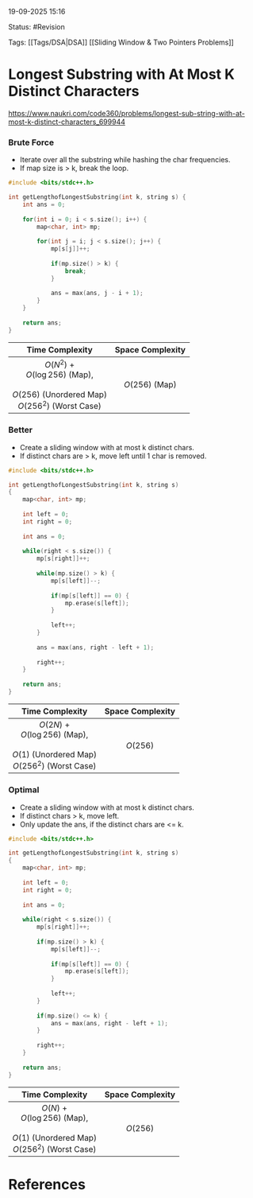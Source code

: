 19-09-2025  15:16

Status: #Revision 

Tags: [[Tags/DSA|DSA]] [[Sliding Window & Two Pointers Problems]]

# Longest Substring with At Most K Distinct Characters

https://www.naukri.com/code360/problems/longest-sub-string-with-at-most-k-distinct-characters_699944

### Brute Force

- Iterate over all the substring while hashing the char frequencies.
- If map size is > k, break the loop.

```cpp
#include <bits/stdc++.h>

int getLengthofLongestSubstring(int k, string s) {
	int ans = 0;
	
	for(int i = 0; i < s.size(); i++) {
		map<char, int> mp;
	    
	    for(int j = i; j < s.size(); j++) {
			mp[s[j]]++;
		    
		    if(mp.size() > k) {
			    break;
			}
			
			ans = max(ans, j - i + 1);
	    }
	}
	
	return ans;
}
```

|                                      **Time Complexity**                                       | **Space Complexity** |
| :--------------------------------------------------------------------------------------------: | :------------------: |
| $O(N^2)$ +<br>$O(\log 256)$ (Map), <br><br>$O(256)$ (Unordered Map)<br>$O(256^2)$ (Worst Case) |    $O(256)$ (Map)    |


### Better

- Create a sliding window with at most k distinct chars.
- If distinct chars are > k, move left until 1 char is removed.

```cpp
#include <bits/stdc++.h>

int getLengthofLongestSubstring(int k, string s)
{
	map<char, int> mp;
	
	int left = 0;
	int right = 0;
	
	int ans = 0;
	
	while(right < s.size()) {
	    mp[s[right]]++;
        
	    while(mp.size() > k) {
	        mp[s[left]]--;
	        
	        if(mp[s[left]] == 0) {
	            mp.erase(s[left]);
	        }
	        
	        left++;
	    }
	    
	    ans = max(ans, right - left + 1);
	    
	    right++;
	}
	
	return ans;
}
```

|                                     **Time Complexity**                                     | **Space Complexity** |
| :-----------------------------------------------------------------------------------------: | :------------------: |
| $O(2N)$ +<br>$O(\log 256)$ (Map), <br><br>$O(1)$ (Unordered Map)<br>$O(256^2)$ (Worst Case) |       $O(256)$       |


### Optimal

- Create a sliding window with at most k distinct chars.
- If distinct chars > k, move left.
- Only update the ans, if the distinct chars are <= k.

```cpp
#include <bits/stdc++.h>

int getLengthofLongestSubstring(int k, string s)
{
	map<char, int> mp;
	
	int left = 0;
	int right = 0;
	
	int ans = 0;
	
	while(right < s.size()) {
		mp[s[right]]++;
		
	    if(mp.size() > k) {
	        mp[s[left]]--;
	        
	        if(mp[s[left]] == 0) {
		        mp.erase(s[left]);
	        }
	        
	        left++;
	    }
	    
	    if(mp.size() <= k) {
	        ans = max(ans, right - left + 1);
	    }
	    
	    right++;
	}
	
	return ans;
}

```

|                                    **Time Complexity**                                     | **Space Complexity** |
| :----------------------------------------------------------------------------------------: | :------------------: |
| $O(N)$ +<br>$O(\log 256)$ (Map), <br><br>$O(1)$ (Unordered Map)<br>$O(256^2)$ (Worst Case) |       $O(256)$       |





# References